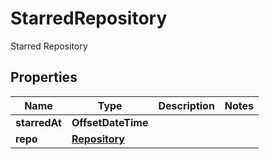 

# StarredRepository

Starred Repository

## Properties

| Name | Type | Description | Notes |
|------------ | ------------- | ------------- | -------------|
|**starredAt** | **OffsetDateTime** |  |  |
|**repo** | [**Repository**](Repository.md) |  |  |



